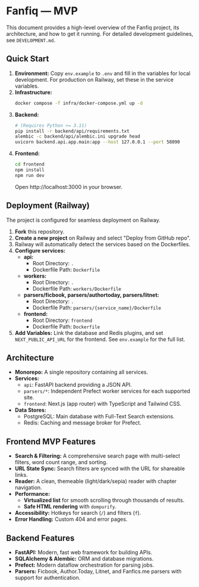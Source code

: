 # Fanfiq — MVP

This document provides a high-level overview of the Fanfiq project, its architecture, and how to get it running. For detailed development guidelines, see `DEVELOPMENT.md`.

## Quick Start

1.  **Environment:** Copy `env.example` to `.env` and fill in the variables for local development. For production on Railway, set these in the service variables.
2.  **Infrastructure:**
    ```bash
    docker compose -f infra/docker-compose.yml up -d
    ```
3.  **Backend:**
    ```bash
    # (Requires Python >= 3.11)
    pip install -r backend/api/requirements.txt
    alembic -c backend/api/alembic.ini upgrade head
    uvicorn backend.api.app.main:app --host 127.0.0.1 --port 58090
    ```
4.  **Frontend:**
    ```bash
    cd frontend
    npm install
    npm run dev
    ```
    Open http://localhost:3000 in your browser.

## Deployment (Railway)

The project is configured for seamless deployment on Railway.

1.  **Fork** this repository.
2.  **Create a new project** on Railway and select "Deploy from GitHub repo".
3.  Railway will automatically detect the services based on the Dockerfiles.
4.  **Configure services:**
    *   **api:**
        *   Root Directory: `.`
        *   Dockerfile Path: `Dockerfile`
    *   **workers:**
        *   Root Directory: `.`
        *   Dockerfile Path: `workers/Dockerfile`
    *   **parsers/ficbook, parsers/authortoday, parsers/litnet:**
        *   Root Directory: `.`
        *   Dockerfile Path: `parsers/{service_name}/Dockerfile`
    *   **frontend:**
        *   Root Directory: `frontend`
        *   Dockerfile Path: `Dockerfile`
5.  **Add Variables:** Link the database and Redis plugins, and set `NEXT_PUBLIC_API_URL` for the frontend. See `env.example` for the full list.

## Architecture

*   **Monorepo:** A single repository containing all services.
*   **Services:**
    *   `api`: FastAPI backend providing a JSON API.
    *   `parsers/*`: Independent Prefect worker services for each supported site.
    *   `frontend`: Next.js (app router) with TypeScript and Tailwind CSS.
*   **Data Stores:**
    *   PostgreSQL: Main database with Full-Text Search extensions.
    *   Redis: Caching and message broker for Prefect.

## Frontend MVP Features

*   **Search & Filtering:** A comprehensive search page with multi-select filters, word count range, and sorting.
*   **URL State Sync:** Search filters are synced with the URL for shareable links.
*   **Reader:** A clean, themeable (light/dark/sepia) reader with chapter navigation.
*   **Performance:**
    *   **Virtualized list** for smooth scrolling through thousands of results.
    *   **Safe HTML rendering** with `dompurify`.
*   **Accessibility:** Hotkeys for search (`/`) and filters (`f`).
*   **Error Handling:** Custom 404 and error pages.

## Backend Features

*   **FastAPI:** Modern, fast web framework for building APIs.
*   **SQLAlchemy & Alembic:** ORM and database migrations.
*   **Prefect:** Modern dataflow orchestration for parsing jobs.
*   **Parsers:** Ficbook, Author.Today, Litnet, and Fanfics.me parsers with support for authentication.
